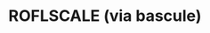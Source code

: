 <!--
id: 1644237286
link: http://tumblr.atmos.org/post/1644237286/roflscale-via-bascule
slug: roflscale-via-bascule
date: Sun Nov 21 2010 19:21:46 GMT-0800 (PST)
publish: 2010-11-021
tags: 
title: ROFLSCALE (via bascule)
-->


ROFLSCALE (via bascule)
=======================



